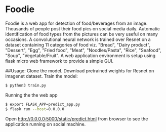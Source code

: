 # Foodie

Foodie is a web app for detection of food/beverages from an image.
Thousands of people post their food pics on social media daily. Automatic identification of food types from the pictures can be very useful on many occasions.
A convolutional neural network is trained over Resnet on a dataset containing 11 categories of food viz. "Bread", "Dairy product", "Dessert", "Egg", "Fried food", "Meat", "Noodles/Pasta", "Rice", "Seafood", "Soup", "Vegetable/Fruit".
A web application environment is setup using flask micro web framework to provide a simple GUI.

##Usage:
Clone the model.
Download pretrained weights for Resnet on imagenet dataset.
Train the model:
```bash
$ python3 train.py
```
Running the the web app
```bash
$ export FLASK_APP=predict_app.py
$ flask run --host=0.0.0.0
```
Open http://0.0.0.0:5000/static/predict.html from browser to see the application running on social machine.

